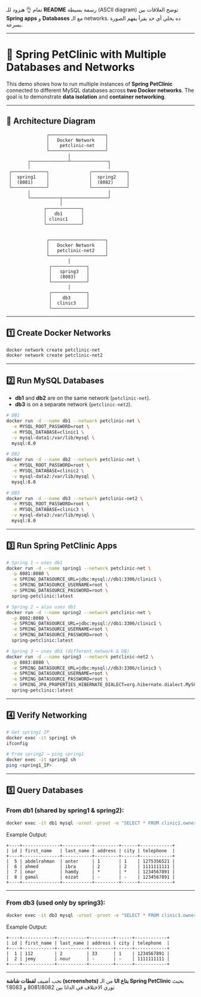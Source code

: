 تمام 👌 هنزود للـ **README** رسمة بسيطة (ASCII diagram) توضح العلاقات بين **Spring apps** و **Databases** مع الـ networks. ده يخلي أي حد يقرأ يفهم الصورة بسرعة.

---

# 🐳 Spring PetClinic with Multiple Databases and Networks

This demo shows how to run multiple instances of **Spring PetClinic** connected to different MySQL databases across **two Docker networks**.
The goal is to demonstrate **data isolation** and **container networking**.

---

## 📌 Architecture Diagram

```text
               ┌─────────────────────┐
               │   Docker Network    │
               │    petclinic-net    │
               └─────────────────────┘
                       │
        ┌──────────────┴──────────────┐
        │                             │
 ┌─────────────┐               ┌─────────────┐
 │  spring1    │               │  spring2    │
 │  (8081)     │               │  (8082)     │
 └─────────────┘               └─────────────┘
        │                             │
        └───────────┬─────────────────┘
                    │
              ┌─────────────┐
              │   db1       │
              │ clinic1     │
              └─────────────┘


               ┌─────────────────────┐
               │   Docker Network    │
               │   petclinic-net2    │
               └─────────────────────┘
                       │
                ┌─────────────┐
                │   spring3   │
                │   (8083)    │
                └─────────────┘
                       │
                ┌─────────────┐
                │    db3      │
                │  clinic3    │
                └─────────────┘
```

---

## 1️⃣ Create Docker Networks

```bash
docker network create petclinic-net
docker network create petclinic-net2
```

---

## 2️⃣ Run MySQL Databases

* **db1** and **db2** are on the same network (`petclinic-net`).
* **db3** is on a separate network (`petclinic-net2`).

```bash
# DB1
docker run -d --name db1 --network petclinic-net \
  -e MYSQL_ROOT_PASSWORD=root \
  -e MYSQL_DATABASE=clinic1 \
  -v mysql-data1:/var/lib/mysql \
  mysql:8.0

# DB2
docker run -d --name db2 --network petclinic-net \
  -e MYSQL_ROOT_PASSWORD=root \
  -e MYSQL_DATABASE=clinic2 \
  -v mysql-data2:/var/lib/mysql \
  mysql:8.0

# DB3
docker run -d --name db3 --network petclinic-net2 \
  -e MYSQL_ROOT_PASSWORD=root \
  -e MYSQL_DATABASE=clinic3 \
  -v mysql-data3:/var/lib/mysql \
  mysql:8.0
```

---

## 3️⃣ Run Spring PetClinic Apps

```bash
# Spring 1 → uses db1
docker run -d --name spring1 --network petclinic-net \
  -p 8081:8080 \
  -e SPRING_DATASOURCE_URL=jdbc:mysql://db1:3306/clinic1 \
  -e SPRING_DATASOURCE_USERNAME=root \
  -e SPRING_DATASOURCE_PASSWORD=root \
  spring-petclinic:latest

# Spring 2 → also uses db1
docker run -d --name spring2 --network petclinic-net \
  -p 8082:8080 \
  -e SPRING_DATASOURCE_URL=jdbc:mysql://db1:3306/clinic1 \
  -e SPRING_DATASOURCE_USERNAME=root \
  -e SPRING_DATASOURCE_PASSWORD=root \
  spring-petclinic:latest

# Spring 3 → uses db3 (different network & DB)
docker run -d --name spring3 --network petclinic-net2 \
  -p 8083:8080 \
  -e SPRING_DATASOURCE_URL=jdbc:mysql://db3:3306/clinic3 \
  -e SPRING_DATASOURCE_USERNAME=root \
  -e SPRING_DATASOURCE_PASSWORD=root \
  -e SPRING_JPA_PROPERTIES_HIBERNATE_DIALECT=org.hibernate.dialect.MySQL8Dialect \
  spring-petclinic:latest
```

---

## 4️⃣ Verify Networking

```bash
# Get spring1 IP
docker exec -it spring1 sh
ifconfig

# From spring2 → ping spring1
docker exec -it spring2 sh
ping <spring1_IP>
```

---

## 5️⃣ Query Databases

### From db1 (shared by spring1 & spring2):

```bash
docker exec -it db1 mysql -uroot -proot -e "SELECT * FROM clinic1.owners;"
```

Example Output:

```
+----+--------------+-----------+---------+------+------------+
| id | first_name   | last_name | address | city | telephone  |
+----+--------------+-----------+---------+------+------------+
|  5 | abdelrahman  | anter     | 1       | 1    | 1275356521 |
|  6 | ahmed        | ibra      | 2       | 2    | 1111111111 |
|  7 | omar         | hamdy     | *       | *    | 1234567891 |
|  8 | gamal        | ezzat     | -       | -    | 1234567891 |
+----+--------------+-----------+---------+------+------------+
```

---

### From db3 (used only by spring3):

```bash
docker exec -it db3 mysql -uroot -proot -e "SELECT * FROM clinic3.owners;"
```

Example Output:

```
+----+------------+-----------+---------+------+------------+
| id | first_name | last_name | address | city | telephone  |
+----+------------+-----------+---------+------+------------+
|  1 | 112        | 2         | 33      | 1    | 1234567891 |
|  2 | jemy       | nour      | -       | -    | 1111111111 |
+----+------------+-----------+---------+------+------------+
```

---



تحب أضيف **لقطات شاشة (screenshots)** من الـ **UI بتاع Spring PetClinic** بحيث توري الاختلاف في الداتا بين 8081/8082 و 8083؟

